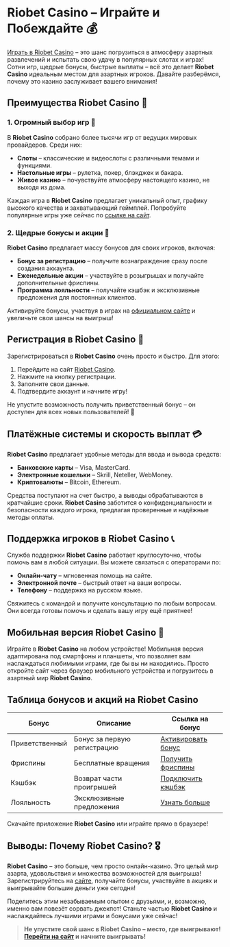 # Riobet Casino – Играйте и Побеждайте 💰

[Играть в Riobet Casino](https://brandplay.link/dtx89f2L) – это шанс погрузиться в атмосферу азартных развлечений и испытать свою удачу в популярных слотах и играх! Сотни игр, щедрые бонусы, быстрые выплаты – всё это делает **Riobet Casino** идеальным местом для азартных игроков. Давайте разберёмся, почему это казино заслуживает вашего внимания!

## Преимущества Riobet Casino 🎲

### 1. Огромный выбор игр 🎰
В **Riobet Casino** собрано более тысячи игр от ведущих мировых провайдеров. Среди них:
- **Слоты** – классические и видеослоты с различными темами и функциями.
- **Настольные игры** – рулетка, покер, блэкджек и бакара.
- **Живое казино** – почувствуйте атмосферу настоящего казино, не выходя из дома.

Каждая игра в **Riobet Casino** предлагает уникальный опыт, графику высокого качества и захватывающий геймплей. Попробуйте популярные игры уже сейчас по [ссылке на сайт](https://brandplay.link/dtx89f2L).

### 2. Щедрые бонусы и акции 🎁
**Riobet Casino** предлагает массу бонусов для своих игроков, включая:
- **Бонус за регистрацию** – получите вознаграждение сразу после создания аккаунта.
- **Еженедельные акции** – участвуйте в розыгрышах и получайте дополнительные фриспины.
- **Программа лояльности** – получайте кэшбэк и эксклюзивные предложения для постоянных клиентов.

Активируйте бонусы, участвуя в играх на [официальном сайте](https://brandplay.link/dtx89f2L) и увеличьте свои шансы на выигрыш!

## Регистрация в Riobet Casino 📝

Зарегистрироваться в **Riobet Casino** очень просто и быстро. Для этого:
1. Перейдите на сайт [Riobet Casino](https://brandplay.link/dtx89f2L).
2. Нажмите на кнопку регистрации.
3. Заполните свои данные.
4. Подтвердите аккаунт и начните игру!

Не упустите возможность получить приветственный бонус – он доступен для всех новых пользователей! 🎉

## Платёжные системы и скорость выплат 💳

**Riobet Casino** предлагает удобные методы для ввода и вывода средств:
- **Банковские карты** – Visa, MasterCard.
- **Электронные кошельки** – Skrill, Neteller, WebMoney.
- **Криптовалюты** – Bitcoin, Ethereum.

Средства поступают на счет быстро, а выводы обрабатываются в кратчайшие сроки. **Riobet Casino** заботится о конфиденциальности и безопасности каждого игрока, предлагая проверенные и надёжные методы оплаты.

## Поддержка игроков в Riobet Casino 📞

Служба поддержки **Riobet Casino** работает круглосуточно, чтобы помочь вам в любой ситуации. Вы можете связаться с операторами по:
- **Онлайн-чату** – мгновенная помощь на сайте.
- **Электронной почте** – быстрый ответ на ваши вопросы.
- **Телефону** – поддержка на русском языке.

Свяжитесь с командой и получите консультацию по любым вопросам. Они всегда готовы помочь и сделать вашу игру ещё приятнее!

## Мобильная версия Riobet Casino 📱

Играйте в **Riobet Casino** на любом устройстве! Мобильная версия адаптирована под смартфоны и планшеты, что позволяет вам наслаждаться любимыми играми, где бы вы ни находились. Просто откройте сайт через браузер мобильного устройства и погрузитесь в азартный мир **Riobet Casino**.

## Таблица бонусов и акций на Riobet Casino

| Бонус            | Описание                      | Ссылка на бонус                            |
|------------------|--------------------------------|--------------------------------------------|
| Приветственный   | Бонус за первую регистрацию   | [Активировать бонус](https://brandplay.link/dtx89f2L) |
| Фриспины         | Бесплатные вращения           | [Получить фриспины](https://brandplay.link/dtx89f2L) |
| Кэшбэк           | Возврат части проигрышей      | [Подключить кэшбэк](https://brandplay.link/dtx89f2L) |
| Лояльность       | Эксклюзивные предложения      | [Узнать больше](https://brandplay.link/dtx89f2L) |

Скачайте приложение **Riobet Casino** или играйте прямо в браузере!

## Выводы: Почему Riobet Casino? 🎖️

**Riobet Casino** – это больше, чем просто онлайн-казино. Это целый мир азарта, удовольствия и множества возможностей для выигрыша! Зарегистрируйтесь на [сайте](https://brandplay.link/dtx89f2L), получайте бонусы, участвуйте в акциях и выигрывайте большие деньги уже сегодня!

Поделитесь этим незабываемым опытом с друзьями, и, возможно, именно вам повезёт сорвать джекпот! Станьте частью **Riobet Casino** и наслаждайтесь лучшими играми и бонусами уже сейчас!

> **Не упустите свой шанс в **Riobet Casino** – место, где выигрывают! [Перейти на сайт](https://brandplay.link/dtx89f2L) и начните выигрывать!**
